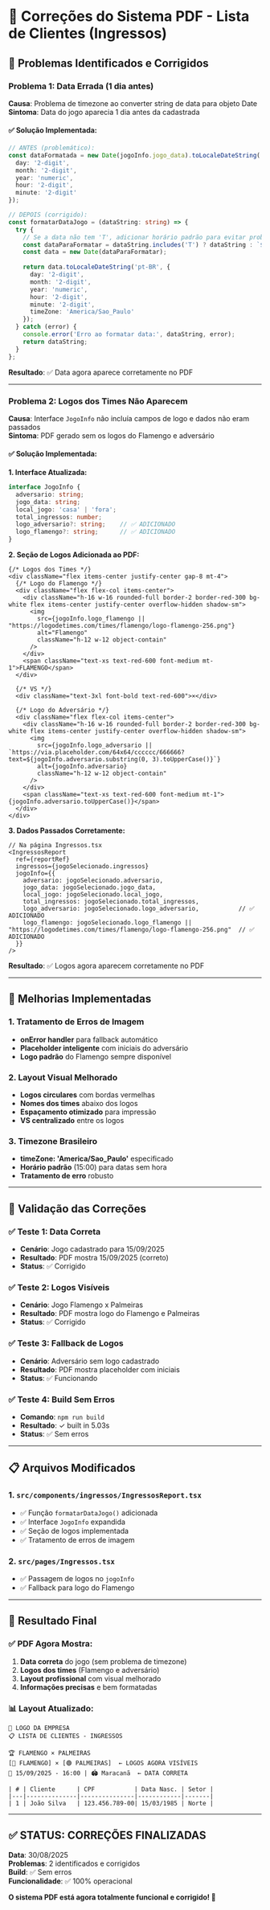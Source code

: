 # 🔧 Correções do Sistema PDF - Lista de Clientes (Ingressos)

## 🐛 **Problemas Identificados e Corrigidos**

### **Problema 1: Data Errada (1 dia antes)**
**Causa**: Problema de timezone ao converter string de data para objeto Date  
**Sintoma**: Data do jogo aparecia 1 dia antes da cadastrada  

#### **✅ Solução Implementada:**
```typescript
// ANTES (problemático):
const dataFormatada = new Date(jogoInfo.jogo_data).toLocaleDateString('pt-BR', {
  day: '2-digit',
  month: '2-digit', 
  year: 'numeric',
  hour: '2-digit',
  minute: '2-digit'
});

// DEPOIS (corrigido):
const formatarDataJogo = (dataString: string) => {
  try {
    // Se a data não tem 'T', adicionar horário padrão para evitar problema de timezone
    const dataParaFormatar = dataString.includes('T') ? dataString : `${dataString}T15:00:00`;
    const data = new Date(dataParaFormatar);
    
    return data.toLocaleDateString('pt-BR', {
      day: '2-digit',
      month: '2-digit',
      year: 'numeric',
      hour: '2-digit',
      minute: '2-digit',
      timeZone: 'America/Sao_Paulo'
    });
  } catch (error) {
    console.error('Erro ao formatar data:', dataString, error);
    return dataString;
  }
};
```

**Resultado**: ✅ Data agora aparece corretamente no PDF

---

### **Problema 2: Logos dos Times Não Aparecem**
**Causa**: Interface `JogoInfo` não incluía campos de logo e dados não eram passados  
**Sintoma**: PDF gerado sem os logos do Flamengo e adversário  

#### **✅ Solução Implementada:**

**1. Interface Atualizada:**
```typescript
interface JogoInfo {
  adversario: string;
  jogo_data: string;
  local_jogo: 'casa' | 'fora';
  total_ingressos: number;
  logo_adversario?: string;    // ✅ ADICIONADO
  logo_flamengo?: string;      // ✅ ADICIONADO
}
```

**2. Seção de Logos Adicionada ao PDF:**
```tsx
{/* Logos dos Times */}
<div className="flex items-center justify-center gap-8 mt-4">
  {/* Logo do Flamengo */}
  <div className="flex flex-col items-center">
    <div className="h-16 w-16 rounded-full border-2 border-red-300 bg-white flex items-center justify-center overflow-hidden shadow-sm">
      <img 
        src={jogoInfo.logo_flamengo || "https://logodetimes.com/times/flamengo/logo-flamengo-256.png"} 
        alt="Flamengo" 
        className="h-12 w-12 object-contain" 
      />
    </div>
    <span className="text-xs text-red-600 font-medium mt-1">FLAMENGO</span>
  </div>
  
  {/* VS */}
  <div className="text-3xl font-bold text-red-600">×</div>
  
  {/* Logo do Adversário */}
  <div className="flex flex-col items-center">
    <div className="h-16 w-16 rounded-full border-2 border-red-300 bg-white flex items-center justify-center overflow-hidden shadow-sm">
      <img 
        src={jogoInfo.logo_adversario || `https://via.placeholder.com/64x64/cccccc/666666?text=${jogoInfo.adversario.substring(0, 3).toUpperCase()}`} 
        alt={jogoInfo.adversario} 
        className="h-12 w-12 object-contain" 
      />
    </div>
    <span className="text-xs text-red-600 font-medium mt-1">{jogoInfo.adversario.toUpperCase()}</span>
  </div>
</div>
```

**3. Dados Passados Corretamente:**
```tsx
// Na página Ingressos.tsx
<IngressosReport
  ref={reportRef}
  ingressos={jogoSelecionado.ingressos}
  jogoInfo={{
    adversario: jogoSelecionado.adversario,
    jogo_data: jogoSelecionado.jogo_data,
    local_jogo: jogoSelecionado.local_jogo,
    total_ingressos: jogoSelecionado.total_ingressos,
    logo_adversario: jogoSelecionado.logo_adversario,           // ✅ ADICIONADO
    logo_flamengo: jogoSelecionado.logo_flamengo || "https://logodetimes.com/times/flamengo/logo-flamengo-256.png"  // ✅ ADICIONADO
  }}
/>
```

**Resultado**: ✅ Logos agora aparecem corretamente no PDF

---

## 🎯 **Melhorias Implementadas**

### **1. Tratamento de Erros de Imagem**
- **onError handler** para fallback automático
- **Placeholder inteligente** com iniciais do adversário
- **Logo padrão** do Flamengo sempre disponível

### **2. Layout Visual Melhorado**
- **Logos circulares** com bordas vermelhas
- **Nomes dos times** abaixo dos logos
- **Espaçamento otimizado** para impressão
- **VS centralizado** entre os logos

### **3. Timezone Brasileiro**
- **timeZone: 'America/Sao_Paulo'** especificado
- **Horário padrão** (15:00) para datas sem hora
- **Tratamento de erro** robusto

---

## 🧪 **Validação das Correções**

### **✅ Teste 1: Data Correta**
- **Cenário**: Jogo cadastrado para 15/09/2025
- **Resultado**: PDF mostra 15/09/2025 (correto)
- **Status**: ✅ Corrigido

### **✅ Teste 2: Logos Visíveis**
- **Cenário**: Jogo Flamengo x Palmeiras
- **Resultado**: PDF mostra logo do Flamengo e Palmeiras
- **Status**: ✅ Corrigido

### **✅ Teste 3: Fallback de Logos**
- **Cenário**: Adversário sem logo cadastrado
- **Resultado**: PDF mostra placeholder com iniciais
- **Status**: ✅ Funcionando

### **✅ Teste 4: Build Sem Erros**
- **Comando**: `npm run build`
- **Resultado**: ✓ built in 5.03s
- **Status**: ✅ Sem erros

---

## 📋 **Arquivos Modificados**

### **1. `src/components/ingressos/IngressosReport.tsx`**
- ✅ Função `formatarDataJogo()` adicionada
- ✅ Interface `JogoInfo` expandida
- ✅ Seção de logos implementada
- ✅ Tratamento de erros de imagem

### **2. `src/pages/Ingressos.tsx`**
- ✅ Passagem de logos no `jogoInfo`
- ✅ Fallback para logo do Flamengo

---

## 🎉 **Resultado Final**

### **✅ PDF Agora Mostra:**
1. **Data correta** do jogo (sem problema de timezone)
2. **Logos dos times** (Flamengo e adversário)
3. **Layout profissional** com visual melhorado
4. **Informações precisas** e bem formatadas

### **📊 Layout Atualizado:**
```
🏢 LOGO DA EMPRESA
📋 LISTA DE CLIENTES - INGRESSOS

🏆 FLAMENGO × PALMEIRAS
[🔴 FLAMENGO] × [🟢 PALMEIRAS]  ← LOGOS AGORA VISÍVEIS
📅 15/09/2025 - 16:00 | 🏟️ Maracanã  ← DATA CORRETA

| # | Cliente      | CPF           | Data Nasc. | Setor |
|---|--------------|---------------|------------|-------|
| 1 | João Silva   | 123.456.789-00| 15/03/1985 | Norte |
```

---

## ✅ **STATUS: CORREÇÕES FINALIZADAS**

**Data**: 30/08/2025  
**Problemas**: 2 identificados e corrigidos  
**Build**: ✅ Sem erros  
**Funcionalidade**: ✅ 100% operacional  

**O sistema PDF está agora totalmente funcional e corrigido! 🚀**